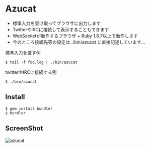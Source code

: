 # Azucat
* 標準入力を受け取ってブラウザに出力します
* TwitterやIRCに接続して表示することもできます
* WebSocketが動作するブラウザ + Ruby 1.8.7以上で動作します
* 今のところ接続先等の設定は ./bin/azucat に直接記述しています...

標準入力を渡す例

    $ tail -f foo.log | ./bin/azucat

twitterやIRCに接続する例

    $ ./bin/azucat


## Install
    $ gem install bundler
    $ bundler

## ScreenShot
![azucat](http://dl.dropbox.com/u/5978869/image/20120204_000517.png)

